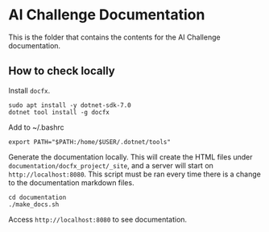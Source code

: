 # AI Challenge Documentation

This is the folder that contains the contents for the AI Challenge documentation.

## How to check locally

Install `docfx`.

```
sudo apt install -y dotnet-sdk-7.0
dotnet tool install -g docfx
```

Add to ~/.bashrc

```
export PATH="$PATH:/home/$USER/.dotnet/tools"
```

Generate the documentation locally. This will create the HTML files under `documentation/docfx_project/_site`, and a server will start on `http://localhost:8080`.
This script must be ran every time there is a change to the documentation markdown files.

```
cd documentation
./make_docs.sh
```

Access `http://localhost:8080` to see documentation.


